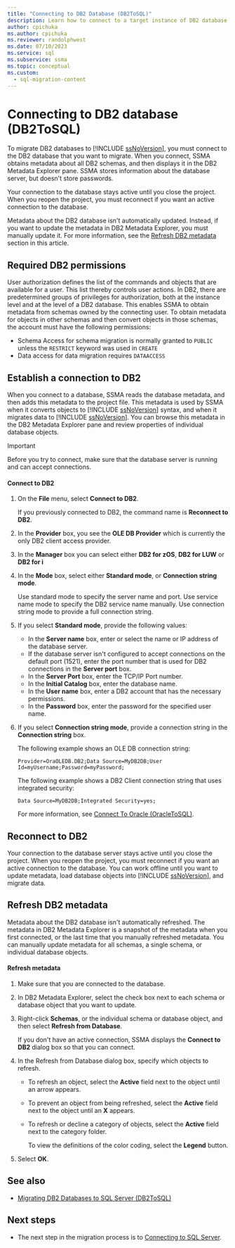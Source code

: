 ```yaml
---
title: "Connecting to DB2 Database (DB2ToSQL)"
description: Learn how to connect to a target instance of DB2 database to migrate DB2 databases. SSMA obtains metadata about all DB2 schemas.
author: cpichuka
ms.author: cpichuka
ms.reviewer: randolphwest
ms.date: 07/10/2023
ms.service: sql
ms.subservice: ssma
ms.topic: conceptual
ms.custom:
  - sql-migration-content
---
```

# Connecting to DB2 database (DB2ToSQL)

To migrate DB2 databases to [!INCLUDE [ssNoVersion](../../includes/ssnoversion-md.md)], you must connect to the DB2 database that you want to migrate. When you connect, SSMA obtains metadata about all DB2 schemas, and then displays it in the DB2 Metadata Explorer pane. SSMA stores information about the database server, but doesn't store passwords.

Your connection to the database stays active until you close the project. When you reopen the project, you must reconnect if you want an active connection to the database.

Metadata about the DB2 database isn't automatically updated. Instead, if you want to update the metadata in DB2 Metadata Explorer, you must manually update it. For more information, see the [Refresh DB2 metadata](#refresh-db2-metadata) section in this article.

## Required DB2 permissions

User authorization defines the list of the commands and objects that are available for a user. This list thereby controls user actions. In DB2, there are predetermined groups of privileges for authorization, both at the instance level and at the level of a DB2 database. This enables SSMA to obtain metadata from schemas owned by the connecting user. To obtain metadata for objects in other schemas and then convert objects in those schemas, the account must have the following permissions:

- Schema Access for schema migration is normally granted to `PUBLIC` unless the `RESTRICT` keyword was used in `CREATE`
- Data access for data migration requires `DATAACCESS`

## Establish a connection to DB2

When you connect to a database, SSMA reads the database metadata, and then adds this metadata to the project file. This metadata is used by SSMA when it converts objects to [!INCLUDE [ssNoVersion](../../includes/ssnoversion-md.md)] syntax, and when it migrates data to [!INCLUDE [ssNoVersion](../../includes/ssnoversion-md.md)]. You can browse this metadata in the DB2 Metadata Explorer pane and review properties of individual database objects.

> [!IMPORTANT]  
> Before you try to connect, make sure that the database server is running and can accept connections.

#### Connect to DB2

1. On the **File** menu, select **Connect to DB2**.

   If you previously connected to DB2, the command name is **Reconnect to DB2**.

1. In the **Provider** box, you see the **OLE DB Provider** which is currently the only DB2 client access provider.

1. In the **Manager** box you can select either **DB2 for zOS**, **DB2 for LUW** or **DB2 for i**

1. In the **Mode** box, select either **Standard mode**, or **Connection string mode**.

   Use standard mode to specify the server name and port. Use service name mode to specify the DB2 service name manually. Use connection string mode to provide a full connection string.

1. If you select **Standard mode**, provide the following values:

   - In the **Server name** box, enter or select the name or IP address of the database server.
   - If the database server isn't configured to accept connections on the default port (1521), enter the port number that is used for DB2 connections in the **Server port** box.
   - In the **Server Port** box, enter the TCP/IP Port number.
   - In the **Initial Catalog** box, enter the database name.
   - In the **User name** box, enter a DB2 account that has the necessary permissions.
   - In the **Password** box, enter the password for the specified user name.

1. If you select **Connection string mode**, provide a connection string in the **Connection string** box.

   The following example shows an OLE DB connection string:

   `Provider=OraOLEDB.DB2;Data Source=MyDB2DB;User Id=myUsername;Password=myPassword;`

   The following example shows a DB2 Client connection string that uses integrated security:

   `Data Source=MyDB2DB;Integrated Security=yes;`

   For more information, see [Connect To Oracle (OracleToSQL)](../../ssma/oracle/connect-to-oracle-oracletosql.md).

## Reconnect to DB2

Your connection to the database server stays active until you close the project. When you reopen the project, you must reconnect if you want an active connection to the database. You can work offline until you want to update metadata, load database objects into [!INCLUDE [ssNoVersion](../../includes/ssnoversion-md.md)], and migrate data.

## Refresh DB2 metadata

Metadata about the DB2 database isn't automatically refreshed. The metadata in DB2 Metadata Explorer is a snapshot of the metadata when you first connected, or the last time that you manually refreshed metadata. You can manually update metadata for all schemas, a single schema, or individual database objects.

#### Refresh metadata

1. Make sure that you are connected to the database.
1. In DB2 Metadata Explorer, select the check box next to each schema or database object that you want to update.
1. Right-click **Schemas**, or the individual schema or database object, and then select **Refresh from Database**.

   If you don't have an active connection, SSMA displays the **Connect to DB2** dialog box so that you can connect.

1. In the Refresh from Database dialog box, specify which objects to refresh.

   - To refresh an object, select the **Active** field next to the object until an arrow appears.
   - To prevent an object from being refreshed, select the **Active** field next to the object until an **X** appears.
   - To refresh or decline a category of objects, select the **Active** field next to the category folder.

     To view the definitions of the color coding, select the **Legend** button.

1. Select **OK**.

## See also

- [Migrating DB2 Databases to SQL Server (DB2ToSQL)](../../ssma/db2/migrating-db2-databases-to-sql-server-db2tosql.md)

## Next steps

- The next step in the migration process is to [Connecting to SQL Server](./connecting-to-sql-server-db2tosql.md).
